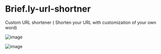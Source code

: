 # Brief.ly-url-shortner
Custom URL shortener ( Shorten your URL with customization of your own word)


![image](https://user-images.githubusercontent.com/80577092/201533904-7861e5c3-9b96-407d-9c30-c545f9e9df35.png)


![image](https://user-images.githubusercontent.com/80577092/201533934-1227edbe-ef4f-461b-ac05-9e420ff22e14.png)
